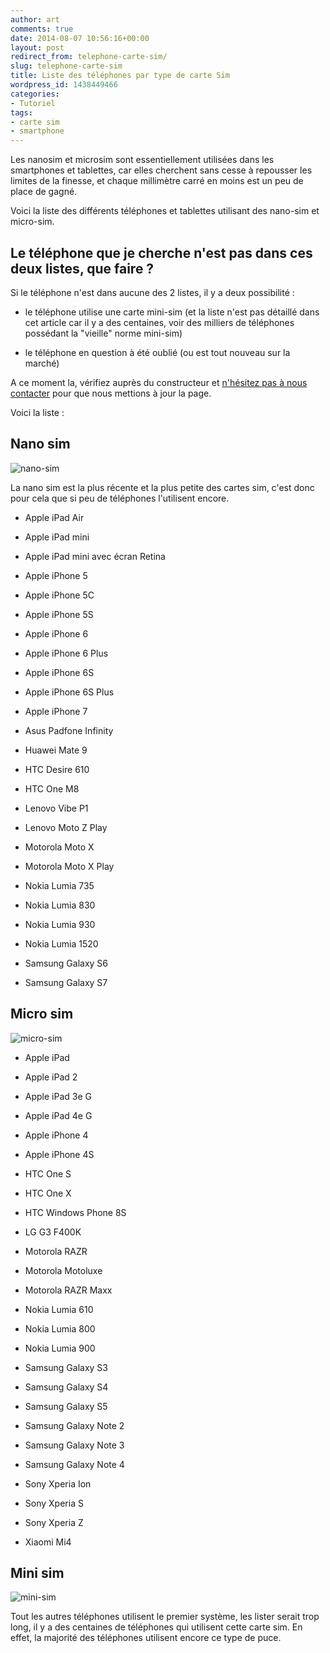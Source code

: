 ```yaml
---
author: art
comments: true
date: 2014-08-07 10:56:16+00:00
layout: post
redirect_from: telephone-carte-sim/
slug: telephone-carte-sim
title: Liste des téléphones par type de carte Sim
wordpress_id: 1438449466
categories:
- Tutoriel
tags:
- carte sim
- smartphone
---
```


Les nanosim et microsim sont essentiellement utilisées dans les smartphones et tablettes, car elles cherchent sans cesse à repousser les limites de la finesse, et chaque millimètre carré en moins est un peu de place de gagné.

Voici la liste des différents téléphones et tablettes utilisant des nano-sim et micro-sim.



## Le téléphone que je cherche n'est pas dans ces deux listes, que faire ?



Si le téléphone n'est dans aucune des 2 listes, il y a deux possibilité :





  * le téléphone utilise une carte mini-sim (et la liste n'est pas détaillé dans cet article car il y a des centaines, voir des milliers de téléphones possédant la "vieille" norme mini-sim)


  * le téléphone en question à été oublié (ou est tout nouveau sur la marché)



A ce moment la, vérifiez auprès du constructeur et [n'hésitez pas à nous contacter](http://irz.fr/contact) pour que nous mettions à jour la page.

Voici la liste :





## Nano sim



![nano-sim](https://static.irz.fr/2014/08/nano-sim.png)

La nano sim est la plus récente et la plus petite des cartes sim, c'est donc pour cela que si peu de téléphones l'utilisent encore.





  * Apple iPad Air


  * Apple iPad mini


  * Apple iPad mini avec écran Retina


  * Apple iPhone 5


  * Apple iPhone 5C


  * Apple iPhone 5S


  * Apple iPhone 6


  * Apple iPhone 6 Plus


  * Apple iPhone 6S


  * Apple iPhone 6S Plus


  * Apple iPhone 7


  * Asus Padfone Infinity


  * Huawei Mate 9


  * HTC Desire 610


  * HTC One M8


  * Lenovo Vibe P1


  * Lenovo Moto Z Play


  * Motorola Moto X


  * Motorola Moto X Play


  * Nokia Lumia 735


  * Nokia Lumia 830


  * Nokia Lumia 930


  * Nokia Lumia 1520


  * Samsung Galaxy S6


  * Samsung Galaxy S7





## Micro sim



![micro-sim](https://static.irz.fr/2014/08/micro-sim.png)





  * Apple iPad


  * Apple iPad 2


  * Apple iPad 3e G


  * Apple iPad 4e G


  * Apple iPhone 4


  * Apple iPhone 4S


  * HTC One S


  * HTC One X


  * HTC Windows Phone 8S


  * LG G3 F400K


  * Motorola RAZR


  * Motorola Motoluxe


  * Motorola RAZR Maxx


  * Nokia Lumia 610


  * Nokia Lumia 800


  * Nokia Lumia 900


  * Samsung Galaxy S3


  * Samsung Galaxy S4


  * Samsung Galaxy S5


  * Samsung Galaxy Note 2


  * Samsung Galaxy Note 3


  * Samsung Galaxy Note 4


  * Sony Xperia Ion


  * Sony Xperia S


  * Sony Xperia Z


  * Xiaomi Mi4





## Mini sim



![mini-sim](https://static.irz.fr/2014/08/mini-sim.png)

Tout les autres téléphones utilisent le premier système, les lister serait trop long, il y a des centaines de téléphones qui utilisent cette carte sim. En effet, la majorité des téléphones utilisent encore ce type de puce.
